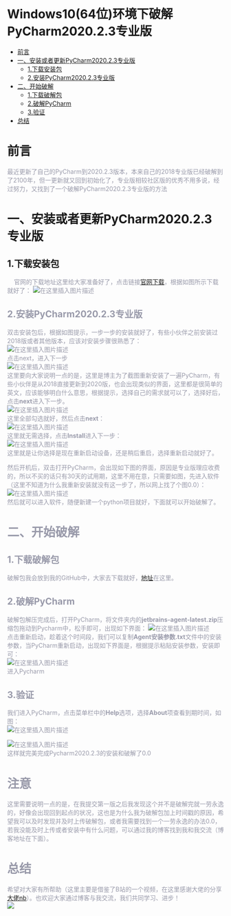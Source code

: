 # Windows10(64位)环境下破解PyCharm2020.2.3专业版
- [前言](#--)
- [一、安装或者更新PyCharm2020.2.3专业版](#--------pycharm202023---)
  * [1.下载安装包](#1-----)
  * [2.安装PyCharm2020.2.3专业版](#2--pycharm202023---)
- [二、开始破解](#------)
  * [1.下载破解包](#1-----)
  * [2.破解PyCharm](#2--pycharm)
  * [3.验证](#3--)
- [总结](#--)
# 前言

<font color=#999AAA >最近更新了自己的PyCharm到2020.2.3版本，本来自己的2018专业版已经破解到了2100年，但一更新就又回到初始化了，专业版相较社区版的优秀不用多说，经过努力，又找到了一个破解PyCharm2020.2.3专业版的方法</font>


# 一、安装或者更新PyCharm2020.2.3专业版
## 1.下载安装包
<font color=#999AAA >&nbsp;&nbsp;&nbsp;&nbsp;官网的下载地址这里给大家准备好了，点击链接[官网下载](https://www.jetbrains.com/pycharm/download/#section=windows)，根据如图所示下载就好了：
![在这里插入图片描述](https://img-blog.csdnimg.cn/20201123171358871.png?x-oss-process=image/watermark,type_ZmFuZ3poZW5naGVpdGk,shadow_10,text_aHR0cHM6Ly9ibG9nLmNzZG4ubmV0L2FtbW1tYWE=,size_16,color_FFFFFF,t_70#pic_center)<br>

## 2.安装PyCharm2020.2.3专业版
<font color=#999AAA >双击安装包后，根据如图提示，一步一步的安装就好了，有些小伙伴之前安装过2018版或者其他版本，应该对安装步骤很熟悉了：<br>
![在这里插入图片描述](https://img-blog.csdnimg.cn/20201123171608465.png?x-oss-process=image/watermark,type_ZmFuZ3poZW5naGVpdGk,shadow_10,text_aHR0cHM6Ly9ibG9nLmNzZG4ubmV0L2FtbW1tYWE=,size_16,color_FFFFFF,t_70#pic_center)
 <br>
 点击next，进入下一步 <br>
![在这里插入图片描述](https://img-blog.csdnimg.cn/20201123171644197.png?x-oss-process=image/watermark,type_ZmFuZ3poZW5naGVpdGk,shadow_10,text_aHR0cHM6Ly9ibG9nLmNzZG4ubmV0L2FtbW1tYWE=,size_16,color_FFFFFF,t_70#pic_center)
   <br>
这里要向大家说明一点的是，这里是博主为了截图重新安装了一遍PyCharm，有些小伙伴是从2018直接更新到2020版，也会出现类似的界面，这里都是很简单的英文，应该能够明白什么意思，根据提示，选择自己的需求就可以了，选择好后，点击**next**进入下一步。 <br>
![在这里插入图片描述](https://img-blog.csdnimg.cn/20201123171910774.png?x-oss-process=image/watermark,type_ZmFuZ3poZW5naGVpdGk,shadow_10,text_aHR0cHM6Ly9ibG9nLmNzZG4ubmV0L2FtbW1tYWE=,size_16,color_FFFFFF,t_70#pic_center)
   <br>
这里全部勾选就好，然后点击**next**： <br>
![在这里插入图片描述](https://img-blog.csdnimg.cn/20201123172012796.png?x-oss-process=image/watermark,type_ZmFuZ3poZW5naGVpdGk,shadow_10,text_aHR0cHM6Ly9ibG9nLmNzZG4ubmV0L2FtbW1tYWE=,size_16,color_FFFFFF,t_70#pic_center)
   <br>
这里就无需选择，点击**Install**进入下一步： <br>
![在这里插入图片描述](https://img-blog.csdnimg.cn/20201123172039702.png?x-oss-process=image/watermark,type_ZmFuZ3poZW5naGVpdGk,shadow_10,text_aHR0cHM6Ly9ibG9nLmNzZG4ubmV0L2FtbW1tYWE=,size_16,color_FFFFFF,t_70#pic_center)
   <br>
这里就是让你选择是现在重新启动设备，还是稍后重启，选择重新启动就好了。 <br>

<font color=#999AAA >然后开机后，双击打开PyCharm，会出现如下图的界面，原因是专业版理应收费的，所以不买的话只有30天的试用期，这里不用在意，只需要如图，先进入软件（这里不知道为什么我重新安装就没有这一步了，所以网上找了个图0.0）：![在这里插入图片描述](https://img-blog.csdnimg.cn/20201123172928256.png?x-oss-process=image/watermark,type_ZmFuZ3poZW5naGVpdGk,shadow_10,text_aHR0cHM6Ly9ibG9nLmNzZG4ubmV0L2FtbW1tYWE=,size_16,color_FFFFFF,t_70#pic_center)
   <br>
然后就可以进入软件，随便新建一个python项目就好，下面就可以开始破解了。

# 二、开始破解
## 1.下载破解包
<font color=#999AAA >破解包我会放到我的GitHub中，大家去下载就好，[地址](https://github.com/KylinYangz/Pycharm-Professional)在这里。

## 2.破解PyCharm

<font color=#999AAA >破解包解压完成后，打开PyCharm，将文件夹内的**jetbrains-agent-latest.zip**压缩包拖动到Pycharm中，松手即可，出现如下界面：
![在这里插入图片描述](https://img-blog.csdnimg.cn/20201123181853200.png?x-oss-process=image/watermark,type_ZmFuZ3poZW5naGVpdGk,shadow_10,text_aHR0cHM6Ly9ibG9nLmNzZG4ubmV0L2FtbW1tYWE=,size_16,color_FFFFFF,t_70#pic_center)
   <br>
点击重新启动，趁着这个时间段，我们可以复制**Agent安装参数.txt**文件中的安装参数，当PyCharm重新启动，出现如下界面是，根据提示粘贴安装参数，安装即可： <br>
![在这里插入图片描述](https://img-blog.csdnimg.cn/20201123182039608.png?x-oss-process=image/watermark,type_ZmFuZ3poZW5naGVpdGk,shadow_10,text_aHR0cHM6Ly9ibG9nLmNzZG4ubmV0L2FtbW1tYWE=,size_16,color_FFFFFF,t_70#pic_center)
   <br>
进入Pycharm
## 3.验证
<font color=#999AAA >我们进入PyCharm，点击菜单栏中的**Help**选项，选择**About**项查看到期时间，如图： <br>
![在这里插入图片描述](https://img-blog.csdnimg.cn/20201123182811533.png?x-oss-process=image/watermark,type_ZmFuZ3poZW5naGVpdGk,shadow_10,text_aHR0cHM6Ly9ibG9nLmNzZG4ubmV0L2FtbW1tYWE=,size_16,color_FFFFFF,t_70#pic_center) <br>

![在这里插入图片描述](https://img-blog.csdnimg.cn/20201123183103731.png?x-oss-process=image/watermark,type_ZmFuZ3poZW5naGVpdGk,shadow_10,text_aHR0cHM6Ly9ibG9nLmNzZG4ubmV0L2FtbW1tYWE=,size_16,color_FFFFFF,t_70#pic_center) <br>
这样就完美完成Pycharm2020.2.3的安装和破解了0.0

#  注意
 这里需要说明一点的是，在我提交第一版之后我发现这个并不是破解完就一劳永逸的，好像会出现回到起点的状况，这也是为什么我为破解包加上时间戳的原因，希望我可以及时发现并及时上传破解包，或者我需要找到一个一劳永逸的办法0.0，若我没能及时上传或者安装中有什么问题，可以通过我的博客找到我和我交流（博客地址在下面）。
# 总结
<font color=#999AAA >希望对大家有所帮助（这里主要是借鉴了B站的一个视频，在这里感谢大佬的分享[大佬nb](https://www.bilibili.com/video/BV1PD4y1d7Ug?t=466)）。也欢迎大家通过博客与我交流，我们共同学习、进步！
<br>[![](https://img.shields.io/badge/blog博客-@KylinYang-red.svg)](https://blog.csdn.net/ammmmaa?spm=1010.2135.3001.5113)
                                                                                                                       



